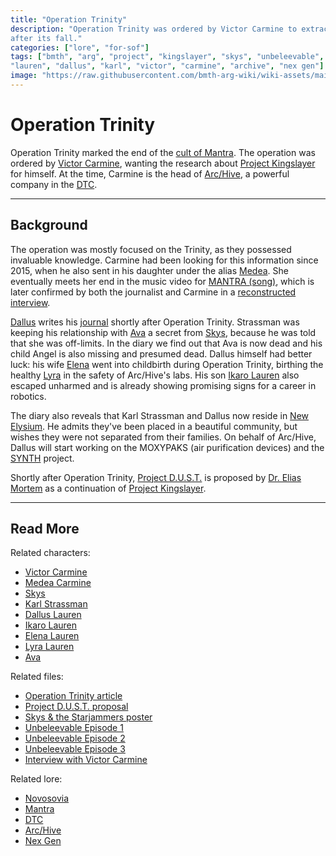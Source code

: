 ```yaml
---
title: "Operation Trinity"
description: "Operation Trinity was ordered by Victor Carmine to extract the Trinity from the cult of Mantra 
after its fall."
categories: ["lore", "for-sof"]
tags: ["bmth", "arg", "project", "kingslayer", "skys", "unbeleevable", "lore", "dust", "operation", "trinity", "strassman", 
"lauren", "dallus", "karl", "victor", "carmine", "archive", "nex gen"]
image: "https://raw.githubusercontent.com/bmth-arg-wiki/wiki-assets/main/lore/operation-trinity/trinity-300x300.png"
---
```


# Operation Trinity

Operation Trinity marked the end of the [cult of Mantra](mantra). The operation was ordered by 
[Victor Carmine](../characters/victor-carmine), wanting the research about [Project Kingslayer](incident-kingslayer) 
for himself. At the time, Carmine is the head of [Arc/Hive](archive), a powerful company in the [DTC](dtc).

***

## Background

The operation was mostly focused on the Trinity, as they possessed invaluable knowledge. Carmine had been 
looking for this information since 2015, when he also sent in his daughter under the alias [Medea](../characters/medea). 
She eventually meets her end in the music video for [MANTRA (song)](../music/amo-mantra), which is later 
confirmed by both the journalist and Carmine in a [reconstructed interview](../for-sof/carmine_interview).

[Dallus](../characters/dallus-lauren) writes his [journal](../for-sof/dallus-diary) shortly after Operation Trinity. 
Strassman was keeping his relationship with [Ava](../characters/ava) a secret from [Skys](../characters/skys), because 
he was told that she was off-limits. In the diary we find out that Ava is now dead and his child Angel is also missing 
and presumed dead. 
Dallus himself had better luck: his wife [Elena](../characters/elena-lauren) went into childbirth 
during Operation Trinity, birthing the healthy [Lyra](../characters/lyra-lauren) in the safety of Arc/Hive's labs. 
His son [Ikaro Lauren](../characters/ren) also escaped unharmed and is already showing promising signs for a career 
in robotics. 

The diary also reveals that Karl Strassman and Dallus now reside in [New Elysium](new-elysium). He admits they've been placed 
in a beautiful community, but wishes they were not separated from their families. On behalf of Arc/Hive, Dallus will 
start working on the MOXYPAKS (air purification devices) and the [SYNTH](synths) project.

Shortly after Operation Trinity, [Project D.U.S.T.](incident-dust) is proposed by [Dr. Elias Mortem](../characters/elias-mortem) 
as a continuation of [Project Kingslayer](incident-kingslayer).

***

## Read More

Related characters:

- [Victor Carmine](../characters/victor-carmine)
- [Medea Carmine](../characters/medea)
- [Skys](../characters/skys)
- [Karl Strassman](../characters/strassman)
- [Dallus Lauren](../characters/dallus-lauren)
- [Ikaro Lauren](../characters/ren)
- [Elena Lauren](../characters/elena-lauren)
- [Lyra Lauren](../characters/lyra-lauren)
- [Ava](../characters/ava)

Related files:

- [Operation Trinity article](../for-sof/trinity_document)
- [Project D.U.S.T. proposal](../for-sof/project_dust)
- [Skys & the Starjammers poster](../for-sof/skystarjammers)
- [Unbeleevable Episode 1](../for-sof/unbeleevable)
- [Unbeleevable Episode 2](../for-sof/unbeleevable2)
- [Unbeleevable Episode 3](../for-sof/unbeleevable3)
- [Interview with Victor Carmine](../for-sof/carmine_interview)

Related lore:

- [Novosovia](novosovia)
- [Mantra](mantra)
- [DTC](dtc)
- [Arc/Hive](archive)
- [Nex Gen](nex-gen-corporation)